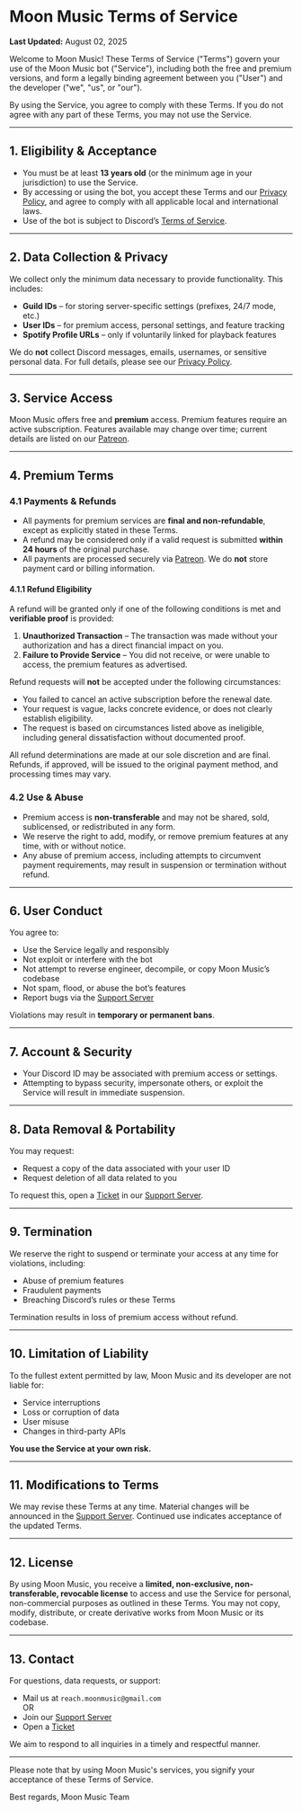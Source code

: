 # Moon Music Terms of Service  
**Last Updated:** August 02, 2025

Welcome to Moon Music! These Terms of Service ("Terms") govern your use of the Moon Music bot ("Service"), including both the free and premium versions, and form a legally binding agreement between you ("User") and the developer ("we", "us", or "our").  

By using the Service, you agree to comply with these Terms. If you do not agree with any part of these Terms, you may not use the Service.

---

## 1. Eligibility & Acceptance  
- You must be at least **13 years old** (or the minimum age in your jurisdiction) to use the Service.  
- By accessing or using the bot, you accept these Terms and our [Privacy Policy](https://github.com/Moon-Music-Bot/Privacy-Policy/blob/main/README.md), and agree to comply with all applicable local and international laws.  
- Use of the bot is subject to Discord’s [Terms of Service](https://discord.com/terms).

---

## 2. Data Collection & Privacy  
We collect only the minimum data necessary to provide functionality. This includes:  
- **Guild IDs** – for storing server-specific settings (prefixes, 24/7 mode, etc.)  
- **User IDs** – for premium access, personal settings, and feature tracking  
- **Spotify Profile URLs** – only if voluntarily linked for playback features  

We do **not** collect Discord messages, emails, usernames, or sensitive personal data. For full details, please see our [Privacy Policy](https://github.com/Moon-Music-Bot/Privacy-Policy/blob/main/README.md).

---

## 3. Service Access  
Moon Music offers free and **premium** access. Premium features require an active subscription. Features available may change over time; current details are listed on our [Patreon](https://patreon.com/moonprime/join).

---

## 4. Premium Terms

### 4.1 Payments & Refunds  
- All payments for premium services are **final and non-refundable**, except as explicitly stated in these Terms.  
- A refund may be considered only if a valid request is submitted **within 24 hours** of the original purchase.  
- All payments are processed securely via [Patreon](https://www.patreon.com/). We do **not** store payment card or billing information.  

#### 4.1.1 Refund Eligibility  
A refund will be granted only if one of the following conditions is met and **verifiable proof** is provided:  
1. **Unauthorized Transaction** – The transaction was made without your authorization and has a direct financial impact on you.  
2. **Failure to Provide Service** – You did not receive, or were unable to access, the premium features as advertised.  

Refund requests will **not** be accepted under the following circumstances:  
- You failed to cancel an active subscription before the renewal date.  
- Your request is vague, lacks concrete evidence, or does not clearly establish eligibility.  
- The request is based on circumstances listed above as ineligible, including general dissatisfaction without documented proof.  

All refund determinations are made at our sole discretion and are final. Refunds, if approved, will be issued to the original payment method, and processing times may vary.

### 4.2 Use & Abuse  
- Premium access is **non-transferable** and may not be shared, sold, sublicensed, or redistributed in any form.  
- We reserve the right to add, modify, or remove premium features at any time, with or without notice.  
- Any abuse of premium access, including attempts to circumvent payment requirements, may result in suspension or termination without refund.  

---

## 6. User Conduct  
You agree to:
- Use the Service legally and responsibly  
- Not exploit or interfere with the bot  
- Not attempt to reverse engineer, decompile, or copy Moon Music’s codebase  
- Not spam, flood, or abuse the bot’s features  
- Report bugs via the [Support Server](https://discord.gg/wqTgHeJ4Ku)

Violations may result in **temporary or permanent bans**.

---

## 7. Account & Security  
- Your Discord ID may be associated with premium access or settings.  
- Attempting to bypass security, impersonate others, or exploit the Service will result in immediate suspension.

---

## 8. Data Removal & Portability  
You may request:
- Request a copy of the data associated with your user ID
- Request deletion of all data related to you

To request this, open a [Ticket](https://discord.com/channels/1114081203721613314/1217133094608568401) in our [Support Server](https://discord.gg/wqTgHeJ4Ku).

---

## 9. Termination  
We reserve the right to suspend or terminate your access at any time for violations, including:
- Abuse of premium features  
- Fraudulent payments  
- Breaching Discord’s rules or these Terms  

Termination results in loss of premium access without refund.

---

## 10. Limitation of Liability  
To the fullest extent permitted by law, Moon Music and its developer are not liable for:
- Service interruptions  
- Loss or corruption of data  
- User misuse  
- Changes in third-party APIs

**You use the Service at your own risk.**

---

## 11. Modifications to Terms  
We may revise these Terms at any time. Material changes will be announced in the [Support Server](https://discord.gg/wqTgHeJ4Ku). Continued use indicates acceptance of the updated Terms.

---

## 12. License  
By using Moon Music, you receive a **limited, non-exclusive, non-transferable, revocable license** to access and use the Service for personal, non-commercial purposes as outlined in these Terms. You may not copy, modify, distribute, or create derivative works from Moon Music or its codebase.

---

## 13. Contact  
For questions, data requests, or support:
- Mail us at `reach.moonmusic@gmail.com`  
OR
- Join our [Support Server](https://discord.gg/wqTgHeJ4Ku)  
- Open a [Ticket](https://discord.com/channels/1114081203721613314/1217133094608568401)

We aim to respond to all inquiries in a timely and respectful manner.

---

Please note that by using Moon Music's services, you signify your acceptance of these Terms of Service.

Best regards,
Moon Music Team

